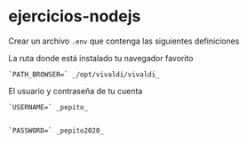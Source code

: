 # ejercicios-nodejs

Crear un archivo `.env` que contenga las siguientes definiciones


La ruta donde está instalado tu navegador favorito


    `PATH_BROWSER=` _/opt/vivaldi/vivaldi_


El usuario y contraseña de tu cuenta


    `USERNAME=` _pepito_


    `PASSWORD=` _pepito2020_
